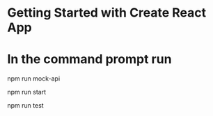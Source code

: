 # Getting Started with Create React App

# In the command prompt run

npm run mock-api

npm run start

npm run test
